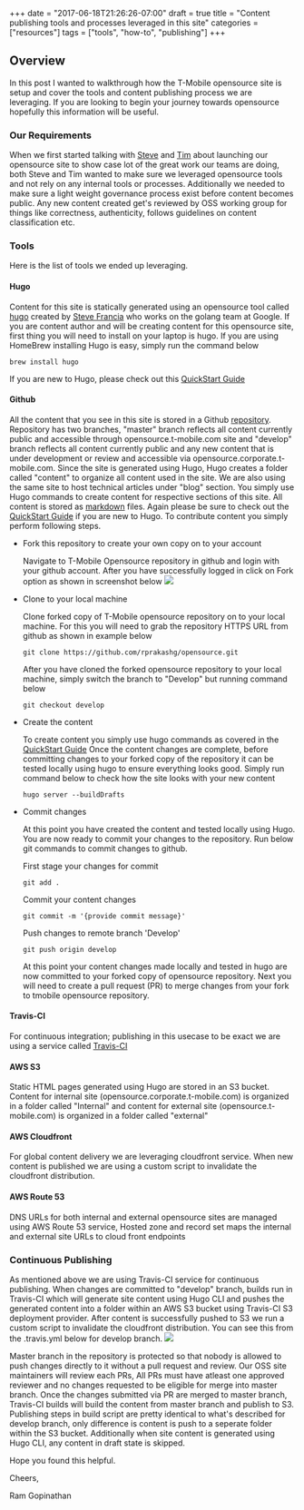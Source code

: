 +++
date = "2017-06-18T21:26:26-07:00"
draft = true
title = "Content publishing tools and processes leveraged in this site"
categories = ["resources"]
tags = ["tools", "how-to", "publishing"]
+++

## Overview
In this post I wanted to walkthrough how the T-Mobile opensource site is setup and cover the tools and content publishing process we are leveraging. If you are looking to begin your journey towards opensource hopefully this information will be useful.

### Our Requirements
When we first started talking with [Steve](http://insert-link-to-steves-profile) and [Tim](http://insert-link-to-tims-profile) about launching our opensource site to show case lot of the great work our teams are doing, both Steve and Tim wanted to make sure we leveraged opensource tools and not rely on any internal tools or processes. Additionally we needed to make sure a light weight governance process exist before content becomes public. Any new content created get's reviewed by OSS working group for things like correctness, authenticity, follows guidelines on content classification etc.

### Tools
Here is the list of tools we ended up leveraging.

#### Hugo
Content for this site is statically generated using an opensource tool called [hugo](http://gohugo.io) created by [Steve Francia](http://spf13.com/) who works on the golang team at Google. If you are content author and will be creating content for this opensource site, first thing you will need to install on your laptop is hugo. 
If you are using HomeBrew installing Hugo is easy, simply run the command below
```
brew install hugo
```
If you are new to Hugo, please check out this [QuickStart Guide](http://gohugo.io/overview/quickstart/)

#### Github
All the content that you see in this site is stored in a Github [repository](http://github.com/tmobile/opensource). Repository has two branches, "master" branch reflects all content currently public and accessible through opensource.t-mobile.com site and "develop" branch reflects all content currently public and any new content that is under development or review and accessible via opensource.corporate.t-mobile.com. 
Since the site is generated using Hugo, Hugo creates a folder called "content" to organize all content used in the site. We are also using the same site to host technical articles under "blog" section. You simply use Hugo commands to create content for respective sections of this site. All content is stored as [markdown](https://en.wikipedia.org/wiki/Markdown) files. Again please be sure to check out the [QuickStart Guide](http://gohugo.io/overview/quickstart/) if you are new to Hugo. To contribute content you simply perform following steps.

* Fork this repository to create your own copy on to your account 

    Navigate to T-Mobile Opensource repository in github and login with your github account. After you have successfully logged in click on Fork option as shown in screenshot below
    ![](/blog/oss-fork.jpg)

* Clone to your local machine

    Clone forked copy of T-Mobile opensource repository on to your local machine. For this you will need to grab the repository HTTPS URL from github as shown in example below 
    ```
    git clone https://github.com/rprakashg/opensource.git
    ```
    After you have cloned the forked opensource repository to your local machine, simply switch the branch to "Develop" but running command below
    ```
    git checkout develop
    ```
* Create the content

    To create content you simply use hugo commands as covered in the [QuickStart Guide](http://gohugo.io/overview/quickstart/)
    Once the content changes are complete, before committing changes to your forked copy of the repository it can be tested locally using hugo to ensure everything looks good. Simply run command below to check how the site looks with your new content
    ```
    hugo server --buildDrafts
    ```

* Commit changes

    At this point you have created the content and tested locally using Hugo. You are now ready to commit your changes to the repository. Run below git commands to commit changes to github. 

    First stage your changes for commit

    ```
    git add .
    ```
    Commit your content changes
    
    ```
    git commit -m '{provide commit message}'
    ```
    Push changes to remote branch 'Develop'

    ```
    git push origin develop
    ```
    At this point your content changes made locally and tested in hugo are now committed to your forked copy of opensource repository. Next you will need to create a pull request (PR) to merge changes from your fork to tmobile opensource repository.

#### Travis-CI
For continuous integration; publishing in this usecase to be exact we are using a service called [Travis-CI](http://travis-ci.com)

#### AWS S3
Static HTML pages generated using Hugo are stored in an S3 bucket. Content for internal site (opensource.corporate.t-mobile.com) is organized in a folder called "Internal" and content for external site (opensource.t-mobile.com) is organized in a folder called "external"

#### AWS Cloudfront
For global content delivery we are leveraging cloudfront service. When new content is published we are using a custom script to invalidate the cloudfront distribution.

#### AWS Route 53 
DNS URLs for both internal and external opensource sites are managed using AWS Route 53 service, Hosted zone and record set maps the internal and external site URLs to cloud front endpoints

### Continuous Publishing
As mentioned above we are using Travis-CI service for continuous publishing. When changes are committed to "develop" branch, builds run in Travis-CI which will generate site content using Hugo CLI and pushes the generated content into a folder within an AWS S3 bucket using Travis-CI S3 deployment provider. After content is successfully pushed to S3 we run a custom script to invalidate the cloudfront distribution.
You can see this from the .travis.yml below for develop branch. 
![](/blog/devbuild.jpg)

Master branch in the repository is protected so that nobody is allowed to push changes directly to it without a pull request and review. Our OSS site maintainers will review each PRs, All PRs must have atleast one approved reviewer and no changes requested to be eligible for merge into master branch. 
Once the changes submitted via PR are merged to master branch, Travis-CI builds will build the content from master branch and publish to S3. Publishing steps in build script are pretty identical to what's described for develop branch, only difference is content is push to a seperate folder within the S3 bucket. Additionally when site content is generated using Hugo CLI, any content in draft state is skipped.


Hope you found this helpful.

Cheers,

Ram Gopinathan


